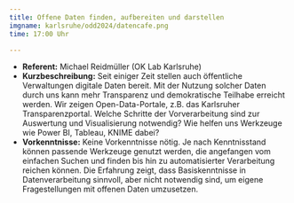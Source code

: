 ```yaml
---
title: Offene Daten finden, aufbereiten und darstellen
imgname: karlsruhe/odd2024/datencafe.png
time: 17:00 Uhr

---
```


- **Referent:** Michael Reidmüller (OK Lab Karlsruhe)
- **Kurzbeschreibung:** Seit einiger Zeit stellen auch öffentliche Verwaltungen digitale Daten bereit. Mit der Nutzung solcher Daten durch uns kann mehr Transparenz und demokratische Teilhabe erreicht werden. Wir zeigen Open-Data-Portale, z.B. das Karlsruher Transparenzportal. Welche Schritte der Vorverarbeitung sind zur Auswertung und Visualisierung notwendig? Wie helfen uns Werkzeuge wie Power BI, Tableau, KNIME dabei? 
- **Vorkenntnisse:** Keine Vorkenntnisse nötig. Je nach Kenntnisstand können passende Werkzeuge genutzt werden, die angefangen vom einfachen Suchen und finden bis hin zu automatisierter Verarbeitung reichen können. Die Erfahrung zeigt, dass Basiskenntnisse in Datenverarbeitung sinnvoll, aber nicht notwendig sind, um eigene Fragestellungen mit offenen Daten umzusetzen.

